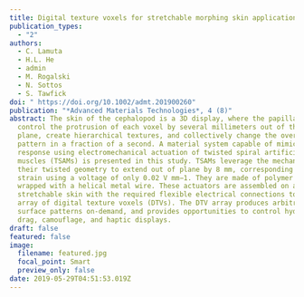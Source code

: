 ```yaml
---
title: Digital texture voxels for stretchable morphing skin applications
publication_types:
  - "2"
authors:
  - C. Lamuta
  - H.L. He
  - admin
  - M. Rogalski
  - N. Sottos
  - S. Tawfick
doi: " https://doi.org/10.1002/admt.201900260"
publication: "*Advanced Materials Technologies*, 4 (8)"
abstract: The skin of the cephalopod is a 3D display, where the papillae muscles
  control the protrusion of each voxel by several millimeters out of the skin
  plane, create hierarchical textures, and collectively change the overall skin
  pattern in a fraction of a second. A material system capable of mimicking this
  response using electromechanical actuation of twisted spiral artificial
  muscles (TSAMs) is presented in this study. TSAMs leverage the mechanics of
  their twisted geometry to extend out of plane by 8 mm, corresponding to 2000%
  strain using a voltage of only 0.02 V mm−1. They are made of polymer fibers
  wrapped with a helical metal wire. These actuators are assembled on a
  stretchable skin with the required flexible electrical connections to form an
  array of digital texture voxels (DTVs). The DTV array produces arbitrary 3D
  surface patterns on‐demand, and provides opportunities to control hydrodynamic
  drag, camouflage, and haptic displays.
draft: false
featured: false
image:
  filename: featured.jpg
  focal_point: Smart
  preview_only: false
date: 2019-05-29T04:51:53.019Z
---
```

